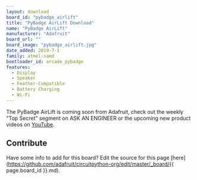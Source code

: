 ```yaml
---
layout: download
board_id: "pybadge_airlift"
title: "PyBadge AirLift Download"
name: "PyBadge AirLift"
manufacturer: "Adafruit"
board_url: ""
board_image: "pybadge_airlift.jpg"
date_added: 2019-7-1
family: atmel-samd
bootloader_id: arcade_pybadge
features:
  - Display
  - Speaker
  - Feather-Compatible
  - Battery Charging
  - Wi-Fi
---
```


The PyBadge AirLift is coming soon from Adafruit, check out the weekly "Top Secret" segment on ASK AN ENGINEER or the upcoming new product videos on [YouTube](https://www.youtube.com/adafruit).

## Contribute

Have some info to add for this board? Edit the source for this page [here](https://github.com/adafruit/circuitpython-org/edit/master/_board/{{ page.board_id }}.md).
